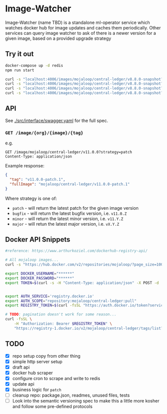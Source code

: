 # Image-Watcher

Image-Watcher (name TBD) is a standalone ml-operator service which watches docker hub for image updates and caches them periodically. Other services can query image watcher to ask of there is a newer version for a given image, based on a provided upgrade strategy


## Try it out
```bash
docker-compose up -d redis
npm run start

curl -s "localhost:4006/images/mojaloop/central-ledger/v8.8.0-snapshot?strategy=major"| jq
curl -s "localhost:4006/images/mojaloop/central-ledger/v8.8.0-snapshot?strategy=minor"| jq
curl -s "localhost:4006/images/mojaloop/central-ledger/v8.8.0-snapshot?strategy=bugfix"| jq
curl -s "localhost:4006/images/mojaloop/central-ledger/v8.8.0-snapshot?strategy=patch"| jq
```

## API

See [./src/interface/swagger.yaml](./src/interface/swagger.yaml) for the full spec.

###  `GET /image/{org}/{image}/{tag}`

e.g. 
```
GET /image/mojaloop/central-ledger/v11.0.0?strategy=patch
Content-Type: application/json
```

Example response:
```json
{
  "tag": "v11.0.0-patch.1",
  "fullImage": "mojaloop/central-ledger/v11.0.0-patch.1"
}
```

Where strategy is one of:
- `patch` - will return the latest patch for the given image version
- `bugfix` - will return the latest bugfix version,  i.e. `v11.0.Z`
- `minor` - will return the latest minor version, i.e. `v11.Y.Z`
- `major` - will retun the latest major version, i.e. `vX.Y.Z`


## Docker API Snippets

```bash
#reference: https://www.arthurkoziel.com/dockerhub-registry-api/

# All mojaloop images...
curl -s "https://hub.docker.com/v2/repositories/mojaloop/?page_size=100" | jq -r '.results|.[]|.name'

export DOCKER_USERNAME="******"
export DOCKER_PASSWORD="******"
export TOKEN=$(curl -s -H "Content-Type: application/json" -X POST -d '{"username": "'${DOCKER_USERNAME}'", "password": "'${DOCKER_PASSWORD}'"}' https://hub.docker.com/v2/users/login/ | jq -r .token)


export AUTH_SERVICE='registry.docker.io'
export AUTH_SCOPE="repository:mojaloop/central-ledger:pull"
export REGISTRY_TOKEN=$(curl -fsSL "https://auth.docker.io/token?service=$AUTH_SERVICE&scope=$AUTH_SCOPE" | jq --raw-output '.token')

# TODO: pagination doesn't work for some reason...
curl -fsSL \
    -H "Authorization: Bearer $REGISTRY_TOKEN" \
    "https://registry-1.docker.io/v2/mojaloop/central-ledger/tags/list?n=10&last=10" | jq
```


## TODO

- [x] repo setup copy from other thing
- [x] simple http server setup
- [x] draft api
- [x] docker hub scraper
- [x] configure cron to scrape and write to redis
- [x] update api
- [x] business logic for `patch`
- [ ] cleanup repo: package.json, readmes, unused files, tests
- [ ] Look into the semantic versioning spec to make this a little more kosher and follow some pre-defined protocols
